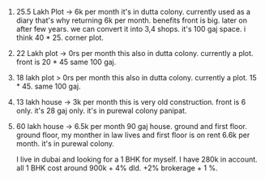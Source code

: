 1. 25.5 Lakh Plot -> 6k per month
   it's in dutta colony. currently used as a diary that's why returning 6k per month. benefits front is big. later on after few years. we can convert it into 3,4 shops. it's 100 gaj space. i think 40 * 25. corner plot. 
2. 22 Lakh plot -> 0rs per month
   this also in dutta colony. currently a plot. front is 20 * 45 same 100 gaj.
3. 18 lakh plot > 0rs per month
   this also in dutta colony. currently a plot.  15 * 45. same 100 gaj.
4. 13 lakh house -> 3k per month
   this is very old construction. front is 6 only. it's 28 gaj only.  it's in purewal colony panipat. 
5. 60 lakh house -> 6.5k per month
   90 gaj house. ground and first floor. ground floor, my monther in law lives and first floor is on rent 6.6k per month.  it's in purewal colony.
   
   I live in dubai and looking for a 1 BHK for myself. I have 280k in account. all 1 BHK cost around 900k + 4% dld. +2% brokerage + 1 %. 